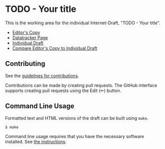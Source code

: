 # TODO - Your title

This is the working area for the individual Internet-Draft, "TODO - Your title".

* [Editor's Copy](https://kiranmak.github.io/draft-km-doc/#go.draft-kmak-intarea-mydoc.html)
* [Datatracker Page](https://datatracker.ietf.org/doc/draft-kmak-intarea-mydoc)
* [Individual Draft](https://datatracker.ietf.org/doc/html/draft-kmak-intarea-mydoc)
* [Compare Editor's Copy to Individual Draft](https://kiranmak.github.io/draft-km-doc/#go.draft-kmak-intarea-mydoc.diff)


## Contributing

See the
[guidelines for contributions](https://github.com/kiranmak/draft-km-doc/blob/main/CONTRIBUTING.md).

Contributions can be made by creating pull requests.
The GitHub interface supports creating pull requests using the Edit (✏) button.


## Command Line Usage

Formatted text and HTML versions of the draft can be built using `make`.

```sh
$ make
```

Command line usage requires that you have the necessary software installed.  See
[the instructions](https://github.com/martinthomson/i-d-template/blob/main/doc/SETUP.md).

